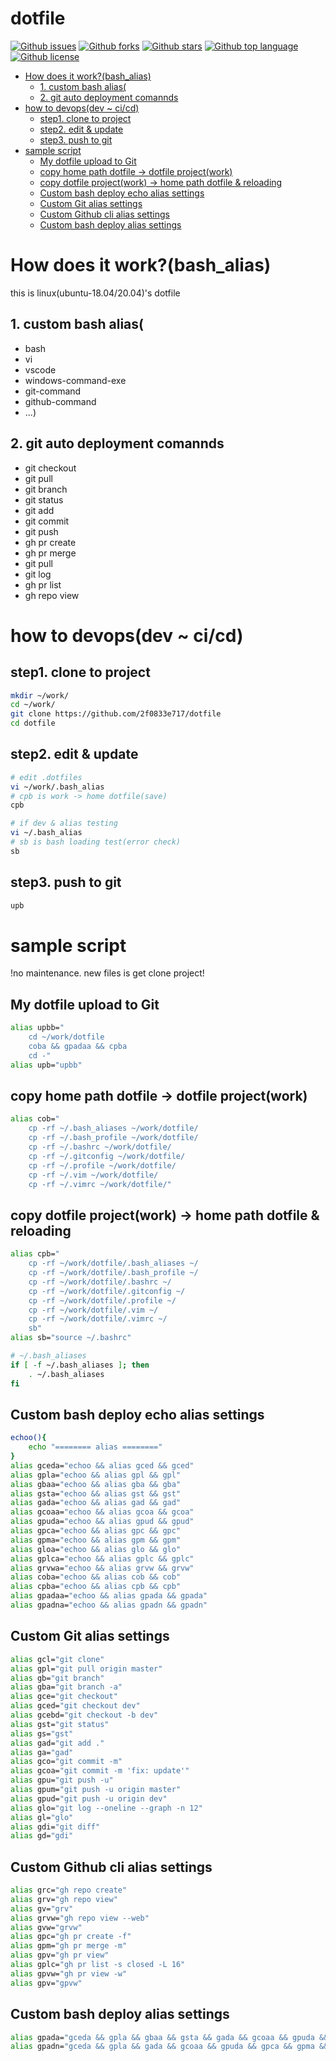 # dotfile

<!-- # Badges -->

[![Github issues](https://img.shields.io/github/issues/2f0833e717/manual)](https://github.com/2f0833e717/manual/issues)
[![Github forks](https://img.shields.io/github/forks/2f0833e717/manual)](https://github.com/2f0833e717/manual/network/members)
[![Github stars](https://img.shields.io/github/stars/2f0833e717/manual)](https://github.com/2f0833e717/manual/stargazers)
[![Github top language](https://img.shields.io/github/languages/top/2f0833e717/manual)](https://github.com/2f0833e717/manual/)
[![Github license](https://img.shields.io/github/license/2f0833e717/manual)](https://github.com/2f0833e717/manual/)

<!-- START doctoc generated TOC please keep comment here to allow auto update -->
<!-- DON'T EDIT THIS SECTION, INSTEAD RE-RUN doctoc TO UPDATE -->

- [How does it work?(bash_alias)](#how-does-it-workbash_alias)
  - [1. custom bash alias(](#1-custom-bash-alias)
  - [2. git auto deployment comannds](#2-git-auto-deployment-comannds)
- [how to devops(dev ~ ci/cd)](#how-to-devopsdev--cicd)
  - [step1. clone to project](#step1-clone-to-project)
  - [step2. edit & update](#step2-edit--update)
  - [step3. push to git](#step3-push-to-git)
- [sample script](#sample-script)
  - [My dotfile upload to Git](#my-dotfile-upload-to-git)
  - [copy home path dotfile -> dotfile project(work)](#copy-home-path-dotfile---dotfile-projectwork)
  - [copy dotfile project(work) -> home path dotfile & reloading](#copy-dotfile-projectwork---home-path-dotfile--reloading)
  - [Custom bash deploy echo alias settings](#custom-bash-deploy-echo-alias-settings)
  - [Custom Git alias settings](#custom-git-alias-settings)
  - [Custom Github cli alias settings](#custom-github-cli-alias-settings)
  - [Custom bash deploy alias settings](#custom-bash-deploy-alias-settings)

<!-- END doctoc generated TOC please keep comment here to allow auto update -->

# How does it work?(bash_alias)
this is linux(ubuntu-18.04/20.04)'s dotfile

## 1. custom bash alias(
* bash
* vi
* vscode
* windows-command-exe
* git-command
* github-command
* ...)

## 2. git auto deployment comannds
* git checkout
* git pull
* git branch
* git status
* git add
* git commit
* git push
* gh pr create
* gh pr merge
* git pull
* git log
* gh pr list
* gh repo view

# how to devops(dev ~ ci/cd)

## step1. clone to project
```bash
mkdir ~/work/
cd ~/work/
git clone https://github.com/2f0833e717/dotfile
cd dotfile
```

## step2. edit & update
```bash
# edit .dotfiles
vi ~/work/.bash_alias
# cpb is work -> home dotfile(save)
cpb

# if dev & alias testing
vi ~/.bash_alias
# sb is bash loading test(error check)
sb
```

## step3. push to git
```bash
upb
```


# sample script
!no maintenance. new files is get clone project!

## My dotfile upload to Git
```bash
alias upbb="
	cd ~/work/dotfile
	coba && gpadaa && cpba
	cd -"
alias upb="upbb"
```

## copy home path dotfile -> dotfile project(work)
```bash
alias cob="
	cp -rf ~/.bash_aliases ~/work/dotfile/
	cp -rf ~/.bash_profile ~/work/dotfile/
	cp -rf ~/.bashrc ~/work/dotfile/
	cp -rf ~/.gitconfig ~/work/dotfile/
	cp -rf ~/.profile ~/work/dotfile/
	cp -rf ~/.vim ~/work/dotfile/
	cp -rf ~/.vimrc ~/work/dotfile/"
```

## copy dotfile project(work) -> home path dotfile & reloading
```bash
alias cpb="
	cp -rf ~/work/dotfile/.bash_aliases ~/
	cp -rf ~/work/dotfile/.bash_profile ~/
	cp -rf ~/work/dotfile/.bashrc ~/
	cp -rf ~/work/dotfile/.gitconfig ~/
	cp -rf ~/work/dotfile/.profile ~/
	cp -rf ~/work/dotfile/.vim ~/
	cp -rf ~/work/dotfile/.vimrc ~/
	sb"
alias sb="source ~/.bashrc"
```

```bash
# ~/.bash_aliases
if [ -f ~/.bash_aliases ]; then
    . ~/.bash_aliases
fi
```

## Custom bash deploy echo alias settings
```bash
echoo(){
	echo "======== alias ========"
}
alias gceda="echoo && alias gced && gced"
alias gpla="echoo && alias gpl && gpl"
alias gbaa="echoo && alias gba && gba"
alias gsta="echoo && alias gst && gst"
alias gada="echoo && alias gad && gad"
alias gcoaa="echoo && alias gcoa && gcoa"
alias gpuda="echoo && alias gpud && gpud"
alias gpca="echoo && alias gpc && gpc"
alias gpma="echoo && alias gpm && gpm"
alias gloa="echoo && alias glo && glo"
alias gplca="echoo && alias gplc && gplc"
alias grvwa="echoo && alias grvw && grvw"
alias coba="echoo && alias cob && cob"
alias cpba="echoo && alias cpb && cpb"
alias gpadaa="echoo && alias gpada && gpada"
alias gpadna="echoo && alias gpadn && gpadn"
```

## Custom Git alias settings
```bash
alias gcl="git clone"
alias gpl="git pull origin master"
alias gb="git branch"
alias gba="git branch -a"
alias gce="git checkout"
alias gced="git checkout dev"
alias gcebd="git checkout -b dev"
alias gst="git status"
alias gs="gst"
alias gad="git add ."
alias ga="gad"
alias gco="git commit -m"
alias gcoa="git commit -m 'fix: update'"
alias gpu="git push -u"
alias gpum="git push -u origin master"
alias gpud="git push -u origin dev"
alias glo="git log --oneline --graph -n 12"
alias gl="glo"
alias gdi="git diff"
alias gd="gdi"
```

## Custom Github cli alias settings
```bash
alias grc="gh repo create"
alias grv="gh repo view"
alias gv="grv"
alias grvw="gh repo view --web"
alias gvw="grvw"
alias gpc="gh pr create -f"
alias gpm="gh pr merge -m"
alias gpv="gh pr view"
alias gplc="gh pr list -s closed -L 16"
alias gpvw="gh pr view -w"
alias gpv="gpvw"
```

## Custom bash deploy alias settings
```bash
alias gpada="gceda && gpla && gbaa && gsta && gada && gcoaa && gpuda && gpca && gpma && gpla && gloa && gplca && grvwa"
alias gpadn="gceda && gpla && gada && gcoaa && gpuda && gpca && gpma && gpla"
```



